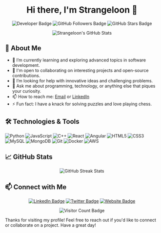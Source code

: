 <h1 align="center">Hi there, I'm Strangeloon 👋</h1>

<p align="center">
  <img src="https://img.shields.io/badge/Developer-Passionate-blue" alt="Developer Badge"/>
  <img src="https://img.shields.io/github/followers/strangeloon?label=Followers" alt="GitHub Followers Badge"/>
  <img src="https://img.shields.io/github/stars/strangeloon?label=Stars" alt="GitHub Stars Badge"/>
</p>

<p align="center">
  <img src="https://github-readme-stats.vercel.app/api?username=strangeloon&show_icons=true&theme=radical" alt="Strangeloon's GitHub Stats" />
</p>

## 🚀 About Me
- 🌱 I’m currently learning and exploring advanced topics in software development.
- 💼 I'm open to collaborating on interesting projects and open-source contributions.
- 🤔 I’m looking for help with innovative ideas and challenging problems.
- 💬 Ask me about programming, technology, or anything else that piques your curiosity.
- 📫 How to reach me: [Email](mailto:surjomitra2002@gmail.com) or [LinkedIn](https://www.linkedin.com/in/surjo-mitra-029208249/)
- ⚡ Fun fact: I have a knack for solving puzzles and love playing chess.

## 🛠️ Technologies & Tools
![Python](https://img.shields.io/badge/Python-3776AB?style=flat-square&logo=python&logoColor=white)
![JavaScript](https://img.shields.io/badge/JavaScript-F7DF1E?style=flat-square&logo=javascript&logoColor=black)
![C++](https://img.shields.io/badge/C++-00599C?style=flat-square&logo=c%2B%2B&logoColor=white)
![React](https://img.shields.io/badge/React-20232A?style=flat-square&logo=react&logoColor=61DAFB)
![Angular](https://img.shields.io/badge/Angular-DD0031?style=flat-square&logo=angular&logoColor=white)
![HTML5](https://img.shields.io/badge/HTML5-E34F26?style=flat-square&logo=html5&logoColor=white)
![CSS3](https://img.shields.io/badge/CSS3-1572B6?style=flat-square&logo=css3&logoColor=white)
![MySQL](https://img.shields.io/badge/MySQL-4479A1?style=flat-square&logo=mysql&logoColor=white)
![MongoDB](https://img.shields.io/badge/MongoDB-4EA94B?style=flat-square&logo=mongodb&logoColor=white)
![Git](https://img.shields.io/badge/Git-F05032?style=flat-square&logo=git&logoColor=white)
![Docker](https://img.shields.io/badge/Docker-2496ED?style=flat-square&logo=docker&logoColor=white)
![AWS](https://img.shields.io/badge/AWS-232F3E?style=flat-square&logo=amazon-aws&logoColor=white)

## 📈 GitHub Stats
<p align="center">
  <img src="https://github-readme-streak-stats.herokuapp.com/?user=strangeloon&theme=radical" alt="GitHub Streak Stats" />
</p>

## 📫 Connect with Me
<p align="center">
  <a href="https://www.linkedin.com/in/surjo-mitra-029208249/"><img src="https://img.shields.io/badge/LinkedIn-blue?style=flat-square&logo=linkedin&logoColor=white" alt="LinkedIn Badge"/></a>
  <a href="https://twitter.com/your-twitter-profile"><img src="https://img.shields.io/badge/Twitter-1DA1F2?style=flat-square&logo=twitter&logoColor=white" alt="Twitter Badge"/></a>
  <a href="https://your-website"><img src="https://img.shields.io/badge/Website-4285F4?style=flat-square&logo=google-chrome&logoColor=white" alt="Website Badge"/></a>
</p>

<p align="center">
  <img src="https://visitor-badge.glitch.me/badge?page_id=strangeloon.strangeloon" alt="Visitor Count Badge" />
</p>

Thanks for visiting my profile! Feel free to reach out if you'd like to connect or collaborate on a project. Have a great day!
